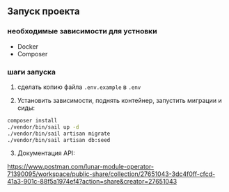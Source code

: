 ## Запуск проекта

### необходимые зависимости для устновки
- Docker
- Composer

### шаги запуска
1. сделать копию файла ```.env.example``` в ```.env```

2. Установить зависимости, поднять контейнер, запустить миграции и сиды:
```bash
composer install
./vendor/bin/sail up -d
./vendor/bin/sail artisan migrate
./vendor/bin/sail artisan db:seed
```

3. Документация API:

https://www.postman.com/lunar-module-operator-71390095/workspace/public-share/collection/27651043-3dc4f0ff-cfcd-41a3-901c-88f5a1974ef4?action=share&creator=27651043
